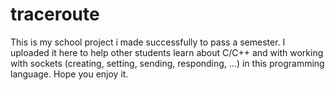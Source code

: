 # traceroute

This is my school project i made successfully to pass a semester. I uploaded it here to help other students learn about C/C++ and with working with sockets (creating, setting, sending, responding, ...) in this programming language. Hope you enjoy it.
